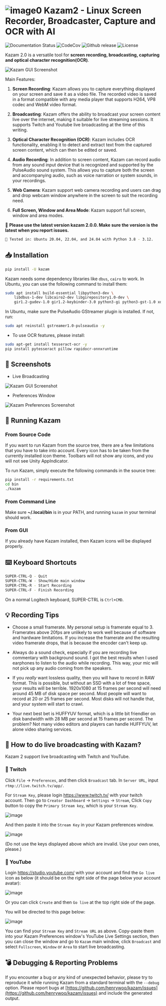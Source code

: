 # ![image0](https://raw.githubusercontent.com/henrywoo/kazam/master/kazam.png) Kazam2 - Linux Screen Recorder, Broadcaster, Capture and OCR with AI

![Documentation Status](https://readthedocs.org/projects/hiq/badge/?version=latest) ![CodeCov](https://codecov.io/gh/uber/athenadriver/branch/master/graph/badge.svg) ![Github release](https://img.shields.io/badge/release-v2.0.0-red) ![License](https://img.shields.io/badge/License-Apache--2.0-red)

Kazam 2.0 is a versatile tool for **screen recording, broadcasting, capturing and optical character recognition(OCR)**.

![Kazam GUI Screenshot](https://raw.githubusercontent.com/henrywoo/images/main/kazam.png)

Main Features:

1. **Screen Recording**: Kazam allows you to capture everything displayed on your screen and save it as a video file. The recorded video is saved in a format compatible with any media player that supports H264, VP8 codec and WebM video format.

2. **Broadcasting**: Kazam offers the ability to broadcast your screen content live over the internet, making it suitable for live streaming sessions. It supports Twitch and Youtube live broadcasting at the time of this writing.

3. **Optical Character Recognition (OCR)**: Kazam includes OCR functionality, enabling it to detect and extract text from the captured screen content, which can then be edited or saved.

4. **Audio Recording**: In addition to screen content, Kazam can record audio from any sound input device that is recognized and supported by the PulseAudio sound system. This allows you to capture both the screen and accompanying audio, such as voice narration or system sounds, in your recordings.

5. **Web Camera**: Kazam support web camera recording and users can drag and drop webcam window anywhere in the screen to suit the recording need.

6. **Full Screen, Window and Area Mode**: Kazam support full screen, window and area modes.

📌 **Please use the latest version kazam 2.0.0. Make sure the version is the latest when you report issues.**

```bash
🍄 Tested in: Ubuntu 20.04, 22.04, and 24.04 with Python 3.8 - 3.12.
```

## 📥 Installation

```bash
pip install -U kazam
```

Kazam needs some dependency libraries like `dbus`, `cairo` to work. In Ubuntu, you can use the following command to install them:

```bash
sudo apt install build-essential libpython3-dev \
    libdbus-1-dev libcairo2-dev libgirepository1.0-dev \
    gir1.2-gudev-1.0 gir1.2-keybinder-3.0 python3-gi python3-gst-1.0 xdotool cmake -y
```

In Ubuntu, make sure the PulseAudio GStreamer plugin is installed. If not, run:

```bash
sudo apt reinstall gstreamer1.0-pulseaudio -y
```

- To use OCR features, please install:

```bash
sudo apt-get install tesseract-ocr -y
pip install pytesseract pillow rapidocr-onnxruntime
```

## 🧸 Screenshots

- Live Broadcasting

![Kazam GUI Screenshot](https://raw.githubusercontent.com/henrywoo/images/main/live.png)

- Preferences Window

![Kazam Preferences Screenshot](https://raw.githubusercontent.com/henrywoo/images/main/prefs.png)

## 💎 Running Kazam

### From Source Code

If you want to run Kazam from the source tree, there are a few limitations that you have to take into account. Every icon has to be taken from the currently installed icon theme. Toolbars will not show any icons, and you will not see Unity AppIndicator.

To run Kazam, simply execute the following commands in the source tree:

```bash
pip install -r requirements.txt
cd bin
./kazam
```

### From Command Line

Make sure **~/.local/bin** is in your PATH, and running `kazam` in your terminal should work.

### From GUI

If you already have Kazam installed, then Kazam icons will be displayed properly.

## ⌨️ Keyboard Shortcuts

```bash
SUPER-CTRL-Q - Quit
SUPER-CTRL-W - Show/Hide main window
SUPER-CTRL-R - Start Recording
SUPER-CTRL-F - Finish Recording
```

On a normal Logitech keyboard, SUPER-CTRL is `Ctrl+CMD`.

## 💡 Recording Tips

- Choose a small framerate. My personal setup is framerate equal to 3. Framerates above 20fps are unlikely to work well because of software and hardware limitations. If you increase the framerate and the resulting video framerate drops, that is because the encoder can't keep up.

- Always do a sound check, especially if you are recording live commentary with background sound. I got the best results when I used earphones to listen to the audio while recording. This way, your mic will not pick up any audio coming from the speakers.

- If you _really_ want lossless quality, then you will have to record in RAW format. This is possible, but without an SSD with a lot of free space, your results will be terrible. 1920x1080 at 15 frames per second will need around 45 MB of disk space per second. Most people will want to record at 20 or 25 frames per second. Most disks will not handle that, and your system will start to crawl.

- Your next best bet is HUFFYUV format, which is a little bit friendlier on disk bandwidth with 28 MB per second at 15 frames per second. The problem? Not many video editors and players can handle HUFFYUV, let alone video sharing services.

## 🎤 How to do live broadcasting with Kazam?

Kazam 2 support live broadcasting with Twitch and YouTube.

### 🥁 Twitch

Click `File` -> `Preferences`, and then click `Broadcast` tab. In `Server URL`, input `rtmp://live.twitch.tv/app/`.

For `Stream Key`, please login https://www.twitch.tv/ with your twitch account. Then go to `Creator Dashboard` -> `Settings` -> `Stream`, Click `Copy` button to copy the `Primary Stream key`, which is your `Stream Key`.

![image](https://github.com/user-attachments/assets/13098998-2298-45a6-8136-35c04e3f021c)

And then paste it into the `Stream Key` in your Kazam preferences window.

![image](https://github.com/user-attachments/assets/962d73f0-3822-4ec1-ad65-cd5824f274a5)

(Do not use the keys displayed above which are invalid. Use your own ones, please.)

### 🥔 YouTube

Login https://studio.youtube.com/ with your account and find the `Go live` icon as below (it should be on the right side of the page below your account avatar):

![image](https://github.com/user-attachments/assets/a71e7bb7-3470-4f14-9d92-7b1ca0d73831)

Or you can click `Create` and then `Go live` at the top right side of the page.

You will be directed to this page below:

![image](https://github.com/user-attachments/assets/a522d6c9-5129-4ba7-b1d0-c01ef719237f)

You can find your `Stream Key` and `Stream URL` as above. Copy-paste them into your Kazam Preferences window's YouTube Live Settings section, then you can close the window and go to `Kazam` main window, click `Broadcast` and select `Fullscreen`, `Window` or `Area` to start live broadcasting.


## 💣 Debugging & Reporting Problems

If you encounter a bug or any kind of unexpected behavior, please try to reproduce it while running Kazam from a standard terminal with the `--debug` option. Please report bugs at [https://github.com/henrywoo/kazam/issues](https://github.com/henrywoo/kazam/issues) and include the generated output.

